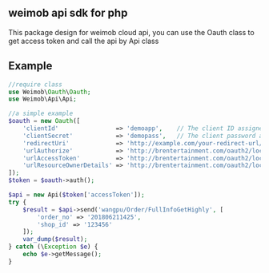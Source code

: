 weimob api sdk for php
------------
This package design for weimob cloud api,
you can use the Oauth class to get access token and call the api by Api class

Example
----
```php
//require class
use Weimob\Oauth\Oauth;
use Weimob\Api\Api;

//a simple example
$oauth = new Oauth([
    'clientId'                => 'demoapp',    // The client ID assigned to you by the provider
    'clientSecret'            => 'demopass',   // The client password assigned to you by the provider
    'redirectUri'             => 'http://example.com/your-redirect-url/',
    'urlAuthorize'            => 'http://brentertainment.com/oauth2/lockdin/authorize',
    'urlAccessToken'          => 'http://brentertainment.com/oauth2/lockdin/token',
    'urlResourceOwnerDetails' => 'http://brentertainment.com/oauth2/lockdin/resource'
]);
$token = $oauth->auth();

$api = new Api($token['accessToken']);
try {
    $result = $api->send('wangpu/Order/FullInfoGetHighly', [
        'order_no' => '201806211425',
        'shop_id' => '123456'
    ]);
    var_dump($result);
} catch (\Exception $e) {
    echo $e->getMessage();
}
     
```
